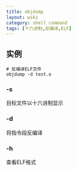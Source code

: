 ```yaml
---
title: objdump
layout: wiki
category: shell command
tags: [十六进制,反编译,ELF]
---
```


## 实例

```
# 反编译ELF文件
objdump -d test.o
```

### -s

目标文件以十六进制显示

### -d

将指令段反编译

### -h

查看ELF格式